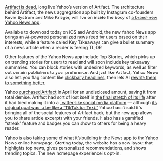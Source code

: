 [Artifact is dead](/2024/1/12/24036539/artifact-shutting-down-kevin-systrom), long live Yahoo’s version of Artifact. The architecture behind Artifact, the news aggregation app built by Instagram co-founders Kevin Systrom and Mike Krieger, will live on inside the body of [a brand-new Yahoo News app](https://www.yahooinc.com/press/yahoo-news-app-reimagined-with-next-level-personalization-from-artifact).

Available to download today on iOS and Android, the new Yahoo News app brings an AI-powered personalized news feed for users based on their interests, while a feature called Key Takeaways can give a bullet summary of a news article when a reader is feeling TL;DR.

Other features of the Yahoo News app include Top Stories, which picks up on trending stories for users to read and will soon include key takeaway summaries. You can block stories with undesired keywords, as well as filter out certain publishers to your preference. And just like Artifact, Yahoo News also lets you flag content like [clickbaity headlines](/2023/5/22/23733545/artifact-articles-clickbait-emoji-reactions-save-image), then lets AI [rewrite them to something better](/2023/6/2/23745927/artifact-fix-clickbait-headlines-rewriting-ai).

Yahoo [purchased Artifact](/2024/4/2/24118436/yahoo-news-artifact-acquisition) in April for an undisclosed amount, saving it from total demise. Artifact had sort of lost itself in [the final stretch of its life](/2024/3/26/24112622/the-artifact-news-app-isnt-dead-yet) after it had tried making it into a [Twitter-like social media platform](/2023/9/27/23887416/artifact-mike-krieger-code-2023-posts) — although [its original goal was to be like a “TikTok for Text.”](/2023/1/31/23579552/artifact-instagram-cofounders-kevin-systrom-mike-krieger-news-app) Yahoo hasn’t said it's bringing all of the social features of Artifact back, but the new app allows you to share article excerpts with your friends. It also has a gamified “streak” feature and badges you can show to others for being a heavy reader.

Yahoo is also taking some of what it’s building in the News app to the Yahoo News online homepage. Starting today, the website has a new layout that highlights top news, gives personalized recommendations, and shows trending topics. The new homepage experience is opt-in.
